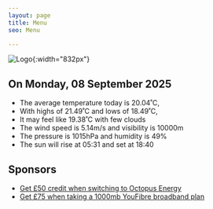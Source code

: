 ```yaml
---
layout: page
title: Menu
seo: Menu

---
```


![Logo](/images/logo.jpg){:width="832px"}

<!-- weather_marker starts -->
## On Monday, 08 September 2025

- The average temperature today is 20.04˚C,
- With highs of 21.49˚C and lows of 18.49˚C,
- It may feel like 19.38˚C with few clouds
- The wind speed is 5.14m/s and visibility is 10000m
- The pressure is 1015hPa and humidity is 49%
- The sun will rise at 05:31 and set at 18:40

<!-- weather_marker ends -->

## Sponsors

- [Get £50 credit when switching to Octopus Energy](https://bit.ly/3oD1nnS)
- [Get £75 when taking a 1000mb YouFibre broadband plan](https://aklam.io/91zWhU?)
